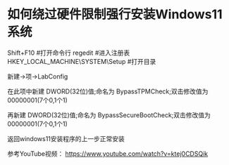 # 如何绕过硬件限制强行安装Windows11系统

Shift+F10 #打开命令行
regedit #进入注册表
HKEY_LOCAL_MACHINE\SYSTEM\Setup #打开目录

新建->项->LabConfig

在此项中新建 DWORD(32位)值;命名为 BypassTPMCheck;双击修改值为00000001(7个0,1个1)

再新建 DWORD(32位)值;命名为 BypassSecureBootCheck;双击修改值为00000001(7个0,1个1)

返回windows11安装程序的上一步正常安装

参考YouTube视频：
https://www.youtube.com/watch?v=ktej0CDSQik
